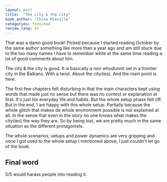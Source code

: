 ```yaml
---
layout: post
title:  "The city & the city"
book_author: "China Miéville"
categories: finished
review_lang: en
---
```


That was a damn good book! Picked because I started reading October by the same author something like more than a year ago and am still stuck due to the too many names I have to remember while at the same time reading a lot of good comments about him.

The city & the city is good. It is basically a *noir* whodunnit set in a frontier city in the Balkans. With a twist. About the city(ies). And the main point is here.

The first few chapters felt disturbing in that the main characters kept using words that made just no sense but there was no context or explanation at first. It's just his everyday life and habits. But the whole setup phase felt off. But in the end, I am happy with this whole setup. Partially because the whole glitch that makes de whole environment possible is not explained at all. In the sense that even in the story no one knows what makes the city(ies) the way they are. So by being lost, we are pretty much in the same situation as the different protagonists.

The whole scenarios, setups and power dynamics are very gripping and once I got used to the whole setup I mentioned above, I just couldn't let go of the book.

## Final word

5/5 would harass people into reading it.